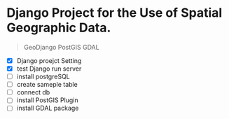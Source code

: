 # Django Project for the Use of Spatial Geographic Data.
> GeoDjango
> PostGIS
> GDAL 

- [x] Django proejct Setting
- [x] test Django run server
- [ ] install postgreSQL
- [ ] create sameple table
- [ ] connect db
- [ ] install PostGIS Plugin
- [ ] install GDAL package 	
